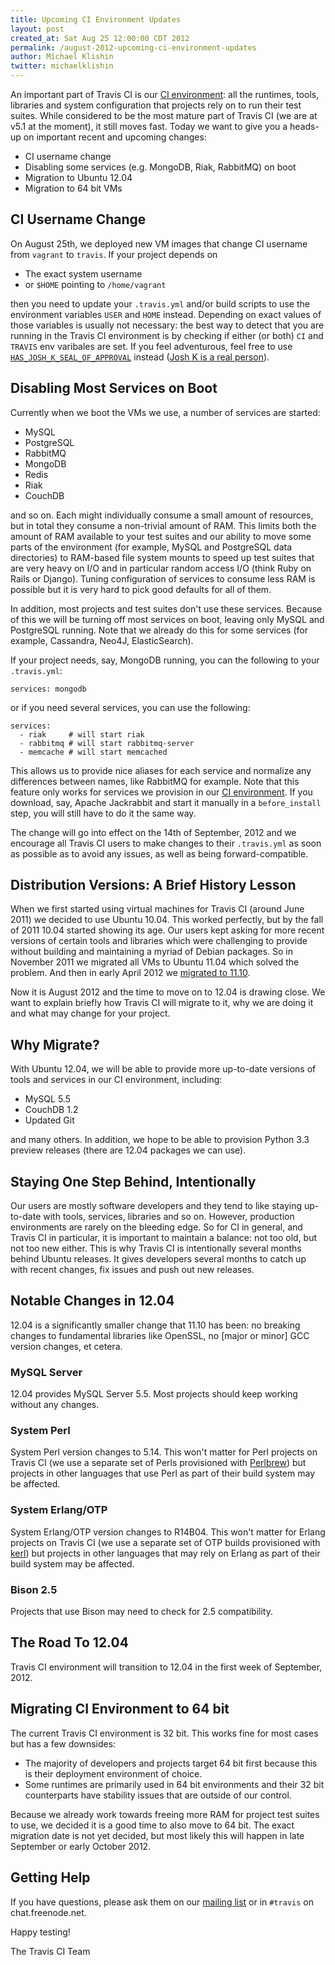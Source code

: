 ```yaml
---
title: Upcoming CI Environment Updates
layout: post
created_at: Sat Aug 25 12:00:00 CDT 2012
permalink: /august-2012-upcoming-ci-environment-updates
author: Michael Klishin
twitter: michaelklishin
---
```


An important part of Travis CI is our [CI environment](http://about.travis-ci.org/docs/user/ci-environment/): all the runtimes, tools, libraries and system configuration that
projects rely on to run their test suites. While considered to be the most mature part of Travis CI (we are at v5.1 at the moment),
it still moves fast. Today we want to give you a heads-up on important recent and upcoming changes:

 * CI username change
 * Disabling some services (e.g. MongoDB, Riak, RabbitMQ) on boot
 * Migration to Ubuntu 12.04
 * Migration to 64 bit VMs


## CI Username Change

On August 25th, we deployed new VM images that change CI username from `vagrant` to `travis`. If your project depends on

 * The exact system username
 * or `$HOME` pointing to `/home/vagrant`

then you need to update your `.travis.yml` and/or build scripts to use the environment variables `USER` and `HOME` instead. Depending on exact values of those variables
is usually not necessary: the best way to detect that you are running in the Travis CI environment is by checking if either (or both) `CI` and `TRAVIS` env varibales
are set. If you feel adventurous, feel free to use [`HAS_JOSH_K_SEAL_OF_APPROVAL`](https://github.com/travis-ci/travis-cookbooks/blob/master/ci_environment/travis_build_environment/files/default/ci_user/travis_environment.sh#L8-9) instead ([Josh K is a real person](https://twitter.com/j2h)).


## Disabling Most Services on Boot

Currently when we boot the VMs we use, a number of services are started:

 * MySQL
 * PostgreSQL
 * RabbitMQ
 * MongoDB
 * Redis
 * Riak
 * CouchDB

and so on. Each might individually consume a small amount of resources, but in total they consume a non-trivial amount of RAM. This limits both 
the amount of RAM available to your test suites and our ability to move some parts of the environment (for example, MySQL and PostgreSQL data directories) 
to RAM-based file system mounts to speed up test suites that are very heavy on I/O and in particular random access I/O (think Ruby on Rails or Django). 
Tuning configuration of services to consume less RAM is possible but it is very hard to pick good defaults for all 
of them.

In addition, most projects and test suites don't use these services. Because of this we will be turning off most services
on boot, leaving only MySQL and PostgreSQL running. Note that we already do this for some services 
(for example, Cassandra, Neo4J, ElasticSearch).

If your project needs, say, MongoDB running, you can the following to your `.travis.yml`:

    services: mongodb

or if you need several services, you can use the following:

    services:
      - riak     # will start riak
      - rabbitmq # will start rabbitmq-server
      - memcache # will start memcached

This allows us to provide nice aliases for each service and normalize any differences between names, like RabbitMQ for example. Note that this feature only
works for services we provision in our [CI environment](http://about.travis-ci.org/docs/user/ci-environment/). If you download, say, Apache Jackrabbit and
start it manually in a `before_install` step, you will still have to do it the same way.

The change will go into effect on the 14th of September, 2012 and we encourage all Travis CI users to make changes to their `.travis.yml` as soon as possible as to avoid any issues, as well as being forward-compatible.


## Distribution Versions: A Brief History Lesson

When we first started using virtual machines for Travis CI (around June 2011) we decided to use Ubuntu 10.04. 
This worked perfectly, but by the fall of 2011 10.04 started showing its age. Our users kept asking for more 
recent versions of certain tools and libraries which were challenging to provide without building and maintaining 
a myriad of Debian packages. So in November 2011 we migrated all VMs to Ubuntu 11.04 which solved the problem. 
And then in early April 2012 we [migrated to 11.10](http://about.travis-ci.org/blog/upcoming_ubuntu_11_10_migration/).

Now it is August 2012 and the time to move on to 12.04 is drawing close. We want to explain briefly how Travis CI 
will migrate to it, why we are doing it and what may change for your project.


## Why Migrate?

With Ubuntu 12.04, we will be able to provide more up-to-date versions of tools and services in our CI environment, 
including:

 * MySQL 5.5
 * CouchDB 1.2
 * Updated Git

and many others. In addition, we hope to be able to provision Python 3.3 preview releases (there are 12.04 packages 
we can use).


## Staying One Step Behind, Intentionally

Our users are mostly software developers and they tend to like staying up-to-date with tools, services, libraries and 
so on. However, production environments are rarely on the bleeding edge. So for CI in general, and Travis CI in 
particular, it is important to maintain a balance: not too old, but not too new either. This is why Travis CI is 
intentionally several months behind Ubuntu releases. It gives developers several months to catch up with recent 
changes, fix issues and push out new releases.


## Notable Changes in 12.04

12.04 is a significantly smaller change that 11.10 has been: no breaking changes to fundamental libraries like 
OpenSSL, no [major or minor] GCC version changes, et cetera.

### MySQL Server

12.04 provides MySQL Server 5.5. Most projects should keep working without any changes.


### System Perl

System Perl version changes to 5.14. This won't matter for Perl projects on Travis CI (we use a separate set 
of Perls provisioned with [Perlbrew](http://perlbrew.pl/)) but projects in other languages that use Perl as 
part of their build system may be affected.


### System Erlang/OTP

System Erlang/OTP version changes to R14B04. This won't matter for Erlang projects on Travis CI (we use a 
separate set of OTP builds provisioned with [kerl](https://github.com/spawngrid/kerl)) but projects in other 
languages that may rely on Erlang as part of their build system may be affected.


### Bison 2.5

Projects that use Bison may need to check for 2.5 compatibility.


## The Road To 12.04

Travis CI environment will transition to 12.04 in the first week of September, 2012.


## Migrating CI Environment to 64 bit

The current Travis CI environment is 32 bit. This works fine for most cases but has a few downsides:

 * The majority of developers and projects target 64 bit first because this is their deployment environment of choice.
 * Some runtimes are primarily used in 64 bit environments and their 32 bit counterparts have stability issues that are outside of our control.

Because we already work towards freeing more RAM for project test suites to use, we decided it is a good time to also move to 64 bit.
The exact migration date is not yet decided, but most likely this will happen in late September or early October 2012.


## Getting Help

If you have questions, please ask them on our [mailing list](https://groups.google.com/forum/?fromgroups#!forum/travis-ci) or in
`#travis` on chat.freenode.net.


Happy testing!


The Travis CI Team
